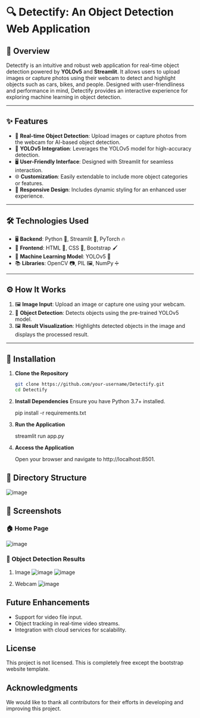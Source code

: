 # 🔍 Detectify: An Object Detection Web Application

## 📖 Overview
Detectify is an intuitive and robust web application for real-time object detection powered by **YOLOv5** and **Streamlit**. It allows users to upload images or capture photos using their webcam to detect and highlight objects such as cars, bikes, and people. Designed with user-friendliness and performance in mind, Detectify provides an interactive experience for exploring machine learning in object detection.

---

## ✨ Features
- 🚀 **Real-time Object Detection**: Upload images or capture photos from the webcam for AI-based object detection.  
- 🎯 **YOLOv5 Integration**: Leverages the YOLOv5 model for high-accuracy detection.  
- 🖥️ **User-Friendly Interface**: Designed with Streamlit for seamless interaction.  
- 🌐 **Customization**: Easily extendable to include more object categories or features.  
- 📱 **Responsive Design**: Includes dynamic styling for an enhanced user experience.  

---

## 🛠️ Technologies Used

- 🖥️ **Backend**: Python 🐍, Streamlit 🌟, PyTorch 🔥  
- 🎨 **Frontend**: HTML 📄, CSS 🎨, Bootstrap 🖌️  
- 🤖 **Machine Learning Model**: YOLOv5 🎯  
- 📚 **Libraries**: OpenCV 📷, PIL 🖼️, NumPy ➗  

---

## ⚙️ How It Works

1. 🖼️ **Image Input**: Upload an image or capture one using your webcam.  
2. 🎯 **Object Detection**: Detects objects using the pre-trained YOLOv5 model.  
3. 🖼️ **Result Visualization**: Highlights detected objects in the image and displays the processed result.  

---

## 📝 Installation

1. **Clone the Repository**  
   ```bash
   git clone https://github.com/your-username/Detectify.git
   cd Detectify
   
2. **Install Dependencies**
   Ensure you have Python 3.7+ installed.

   pip install -r requirements.txt
   
3. **Run the Application**

   streamlit run app.py

4. **Access the Application**

   Open your browser and navigate to http://localhost:8501.


## 📂 Directory Structure

![image](https://github.com/user-attachments/assets/109f990a-8c50-4e32-87da-e203468b54d7)


## 📸 Screenshots

### 🏠 Home Page
![image](https://github.com/user-attachments/assets/98362e3f-e137-4c50-a1d6-4a75531eaf10)

### 🎯 Object Detection Results
1. Image
   ![image](https://github.com/user-attachments/assets/7de543b0-d50d-4b2b-b9b9-2c360e43d8d7)
   ![image](https://github.com/user-attachments/assets/4a9604be-caf1-440a-a2cc-d19ada7d8854)
   
2. Webcam
   ![image](https://github.com/user-attachments/assets/77ca08ee-fe1b-410f-a1e0-98a663969b4a)


## Future Enhancements
- Support for video file input.
- Object tracking in real-time video streams.
- Integration with cloud services for scalability.

## License
This project is not licensed. This is completely free except the bootstrap website template.

## Acknowledgments
We would like to thank all contributors for their efforts in developing and improving this project.
